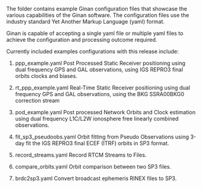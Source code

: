 The folder contains example Ginan configuration files that showcase the various 
capabilities of the Ginan software.
The configuration files use the industry standard Yet Another Markup Language 
(yaml) format.

Ginan is capable of accepting a single yaml file or multiple yaml files to 
achieve the configuration and processing outcome required.

Currently included examples configurations with this release include:

1) ppp_example.yaml
Post Processed Static Receiver positioning using dual frequency GPS and GAL 
observations, using IGS REPRO3 final orbits clocks and biases. 

1) rt_ppp_example.yaml
Real-Time Static Receiver positioning using dual frequency GPS and GAL 
observations, using the BKG SSRA00BKG0 correction stream

1) pod_example.yaml
Post processed Network Orbits and Clock estimation using dual frequency L1C/L2W 
ionosphere free linearly combined observations.

1) fit_sp3_pseudoobs.yaml 
Orbit fitting from Pseudo Observations using 3-day fit the IGS REPRO3 final 
ECEF (ITRF) orbits in SP3 format.

1) record_streams.yaml
Record RTCM Streams to Files.

1) compare_orbits.yaml
Orbit comparison between two SP3 files.

1) brdc2sp3.yaml
Convert broadcast ephemeris RINEX files to SP3.